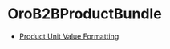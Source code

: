 OroB2BProductBundle
===================

- [Product Unit Value Formatting](./Resources/doc/product-unit-value-formatting.md)

